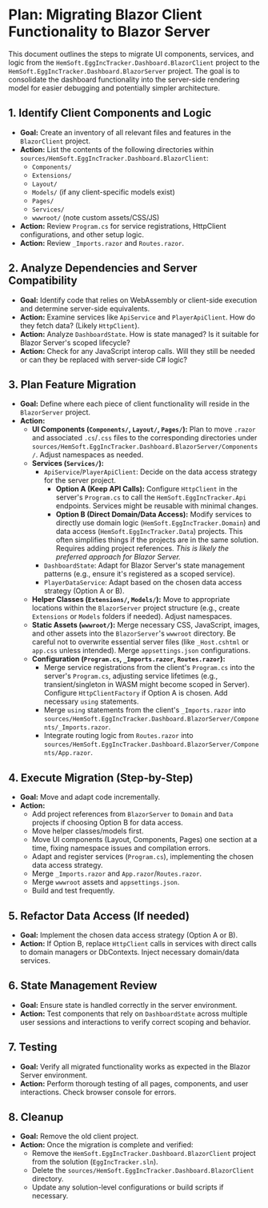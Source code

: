 # Plan: Migrating Blazor Client Functionality to Blazor Server

This document outlines the steps to migrate UI components, services, and logic from the `HemSoft.EggIncTracker.Dashboard.BlazorClient` project to the `HemSoft.EggIncTracker.Dashboard.BlazorServer` project. The goal is to consolidate the dashboard functionality into the server-side rendering model for easier debugging and potentially simpler architecture.

## 1. Identify Client Components and Logic

- **Goal:** Create an inventory of all relevant files and features in the `BlazorClient` project.
- **Action:** List the contents of the following directories within `sources/HemSoft.EggIncTracker.Dashboard.BlazorClient`:
    - `Components/`
    - `Extensions/`
    - `Layout/`
    - `Models/` (if any client-specific models exist)
    - `Pages/`
    - `Services/`
    - `wwwroot/` (note custom assets/CSS/JS)
- **Action:** Review `Program.cs` for service registrations, HttpClient configurations, and other setup logic.
- **Action:** Review `_Imports.razor` and `Routes.razor`.

## 2. Analyze Dependencies and Server Compatibility

- **Goal:** Identify code that relies on WebAssembly or client-side execution and determine server-side equivalents.
- **Action:** Examine services like `ApiService` and `PlayerApiClient`. How do they fetch data? (Likely `HttpClient`).
- **Action:** Analyze `DashboardState`. How is state managed? Is it suitable for Blazor Server's scoped lifecycle?
- **Action:** Check for any JavaScript interop calls. Will they still be needed or can they be replaced with server-side C# logic?

## 3. Plan Feature Migration

- **Goal:** Define where each piece of client functionality will reside in the `BlazorServer` project.
- **Action:**
    - **UI Components (`Components/`, `Layout/`, `Pages/`):** Plan to move `.razor` and associated `.cs`/`.css` files to the corresponding directories under `sources/HemSoft.EggIncTracker.Dashboard.BlazorServer/Components/`. Adjust namespaces as needed.
    - **Services (`Services/`):**
        - `ApiService`/`PlayerApiClient`: Decide on the data access strategy for the server project.
            - **Option A (Keep API Calls):** Configure `HttpClient` in the server's `Program.cs` to call the `HemSoft.EggIncTracker.Api` endpoints. Services might be reusable with minimal changes.
            - **Option B (Direct Domain/Data Access):** Modify services to directly use domain logic (`HemSoft.EggIncTracker.Domain`) and data access (`HemSoft.EggIncTracker.Data`) projects. This often simplifies things if the projects are in the same solution. Requires adding project references. *This is likely the preferred approach for Blazor Server.*
        - `DashboardState`: Adapt for Blazor Server's state management patterns (e.g., ensure it's registered as a scoped service).
        - `PlayerDataService`: Adapt based on the chosen data access strategy (Option A or B).
    - **Helper Classes (`Extensions/`, `Models/`):** Move to appropriate locations within the `BlazorServer` project structure (e.g., create `Extensions` or `Models` folders if needed). Adjust namespaces.
    - **Static Assets (`wwwroot/`):** Merge necessary CSS, JavaScript, images, and other assets into the `BlazorServer`'s `wwwroot` directory. Be careful not to overwrite essential server files (like `_Host.cshtml` or `app.css` unless intended). Merge `appsettings.json` configurations.
    - **Configuration (`Program.cs`, `_Imports.razor`, `Routes.razor`):**
        - Merge service registrations from the client's `Program.cs` into the server's `Program.cs`, adjusting service lifetimes (e.g., transient/singleton in WASM might become scoped in Server). Configure `HttpClientFactory` if Option A is chosen. Add necessary `using` statements.
        - Merge `using` statements from the client's `_Imports.razor` into `sources/HemSoft.EggIncTracker.Dashboard.BlazorServer/Components/_Imports.razor`.
        - Integrate routing logic from `Routes.razor` into `sources/HemSoft.EggIncTracker.Dashboard.BlazorServer/Components/App.razor`.

## 4. Execute Migration (Step-by-Step)

- **Goal:** Move and adapt code incrementally.
- **Action:**
    - Add project references from `BlazorServer` to `Domain` and `Data` projects if choosing Option B for data access.
    - Move helper classes/models first.
    - Move UI components (Layout, Components, Pages) one section at a time, fixing namespace issues and compilation errors.
    - Adapt and register services (`Program.cs`), implementing the chosen data access strategy.
    - Merge `_Imports.razor` and `App.razor`/`Routes.razor`.
    - Merge `wwwroot` assets and `appsettings.json`.
    - Build and test frequently.

## 5. Refactor Data Access (If needed)

- **Goal:** Implement the chosen data access strategy (Option A or B).
- **Action:** If Option B, replace `HttpClient` calls in services with direct calls to domain managers or DbContexts. Inject necessary domain/data services.

## 6. State Management Review

- **Goal:** Ensure state is handled correctly in the server environment.
- **Action:** Test components that rely on `DashboardState` across multiple user sessions and interactions to verify correct scoping and behavior.

## 7. Testing

- **Goal:** Verify all migrated functionality works as expected in the Blazor Server environment.
- **Action:** Perform thorough testing of all pages, components, and user interactions. Check browser console for errors.

## 8. Cleanup

- **Goal:** Remove the old client project.
- **Action:** Once the migration is complete and verified:
    - Remove the `HemSoft.EggIncTracker.Dashboard.BlazorClient` project from the solution (`EggIncTracker.sln`).
    - Delete the `sources/HemSoft.EggIncTracker.Dashboard.BlazorClient` directory.
    - Update any solution-level configurations or build scripts if necessary.
